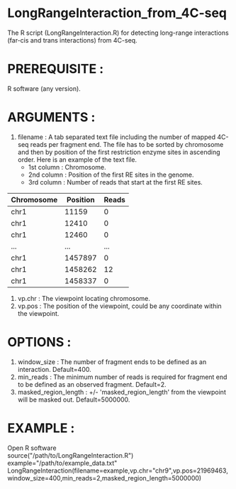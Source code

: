 # LongRangeInteraction_from_4C-seq  
The R script (LongRangeInteraction.R) for detecting long-range interactions (far-cis and trans interactions) from 4C-seq.  
  
# **PREREQUISITE** :  
R software (any version).  
      
# **ARGUMENTS** :  
1. filename : A tab separated text file including the number of mapped 4C-seq reads per fragment end. The file has to be sorted by chromosome and then by position of the first restriction enzyme sites in ascending order. Here is an example of the text file.  
   * 1st column : Chromosome.    
   * 2nd column : Position of the first RE sites in the genome.    
   * 3rd column : Number of reads that start at the first RE sites.

|  Chromosome   |  Position   | Reads |
|-----|-----|-----|
|chr1  |11159   |0|
|chr1  |12410   |0|
|chr1  |12460   |0|
|...  |...   |...|
|chr1  |1457897   |0|
|chr1  |1458262   |12|
|chr1  |1458337   |0|

    
    
1. vp.chr : The viewpoint locating chromosome.  
1. vp.pos : The position of the viewpoint, could be any coordinate within the viewpoint.  
      
# **OPTIONS** :  
1. window_size : The number of fragment ends to be defined as an interaction. Default=400.  
1. min_reads : The minimum number of reads is required for fragment end to be defined as an observed fragment. Default=2.  
1. masked_region_length :  +/- 'masked_region_length' from the viewpoint will be masked out. Default=5000000.  
      
      
# **EXAMPLE** :  
Open R software  
source("/path/to/LongRangeInteraction.R")  
example="/path/to/example_data.txt"  
LongRangeInteraction(filename=example,vp.chr="chr9",vp.pos=21969463,window_size=400,min_reads=2,masked_region_length=5000000)  
